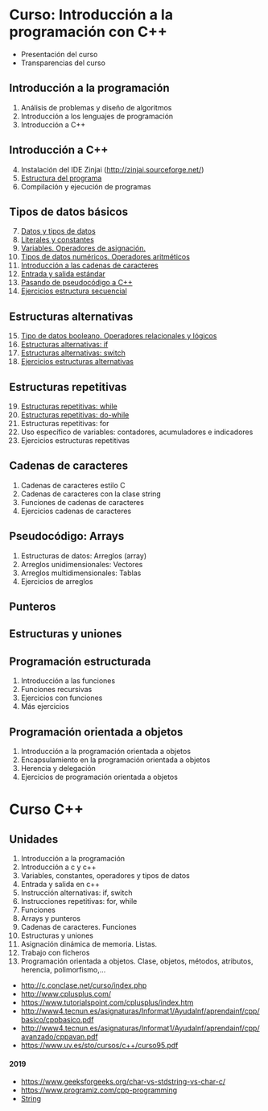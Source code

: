 # Curso: Introducción a la programación con C++

* Presentación del curso
* Transparencias del curso

## Introducción a la programación

1. Análisis de problemas y diseño de algoritmos
2. Introducción a los lenguajes de programación
3. Introducción a C++

## Introducción a C++

4. Instalación del IDE Zinjai (http://zinjai.sourceforge.net/)
5. [Estructura del programa](curso/u05)
6. Compilación y ejecución de programas

## Tipos de datos básicos

7. [Datos y tipos de datos](curso/u07)
8. [Literales y constantes](curso/u08)
9. [Variables. Operadores de asignación.](curso/u09)
10. [Tipos de datos numéricos. Operadores aritméticos](curso/u10)
11. [Introducción a las cadenas de caracteres](curso/u11)
12. [Entrada y salida estándar](curso/u12)
13. [Pasando de pseudocódigo a C++](curso/u13)
14. [Ejercicios estructura secuencial](curso/u14)

## Estructuras alternativas

15. [Tipo de datos booleano. Operadores relacionales y lógicos](curso/u15)
16. [Estructuras alternativas: if](curso/u16)
17. [Estructuras alternativas: switch](curso/u17)
18. [Ejercicios estructuras alternativas](curso/u18)

## Estructuras repetitivas

19. [Estructuras repetitivas: while](curso/u19)
20. [Estructuras repetitivas: do-while](curso/u20)
1. Estructuras repetitivas: for
1. Uso específico de variables: contadores, acumuladores e indicadores
1. Ejercicios estructuras repetitivas

## Cadenas de caracteres

1. Cadenas de caracteres estilo C
1. Cadenas de caracteres con la clase string
1. Funciones de cadenas de caracteres
1. Ejercicios cadenas de caracteres

## Pseudocódigo: Arrays

1. Estructuras de datos: Arreglos (array)
1. Arreglos unidimensionales: Vectores
1. Arreglos multidimensionales: Tablas
1. Ejercicios de arreglos

## Punteros

## Estructuras y uniones

## Programación estructurada

1. Introducción a las funciones
1. Funciones recursivas
1. Ejercicios con funciones
1. Más ejercicios

## Programación orientada a objetos

1. Introducción a la programación orientada a objetos
1. Encapsulamiento en la programación orientada a objetos
1. Herencia y delegación
1. Ejercicios de programación orientada a objetos



# Curso C++

## Unidades

1. Introducción a la programación
2. Introducción a c y c++
3. Variables, constantes, operadores y tipos de datos
4. Entrada y salida en c++
5. Instrucción alternativas: if, switch
6. Instrucciones repetitivas: for, while
7. Funciones
8. Arrays y punteros
9. Cadenas de caracteres. Funciones
10. Estructuras y uniones
11. Asignación dinámica de memoria. Listas.
12. Trabajo con ficheros
13. Programación orientada a objetos. Clase, objetos, métodos, atributos, herencia, polimorfismo,...


* http://c.conclase.net/curso/index.php
* http://www.cplusplus.com/
* https://www.tutorialspoint.com/cplusplus/index.htm
* http://www4.tecnun.es/asignaturas/Informat1/AyudaInf/aprendainf/cpp/basico/cppbasico.pdf
* http://www4.tecnun.es/asignaturas/Informat1/AyudaInf/aprendainf/cpp/avanzado/cppavan.pdf
* https://www.uv.es/sto/cursos/c++/curso95.pdf

#### 2019

* https://www.geeksforgeeks.org/char-vs-stdstring-vs-char-c/
* https://www.programiz.com/cpp-programming
* [String](https://www.geeksforgeeks.org/c-string-class-and-its-applications/)
